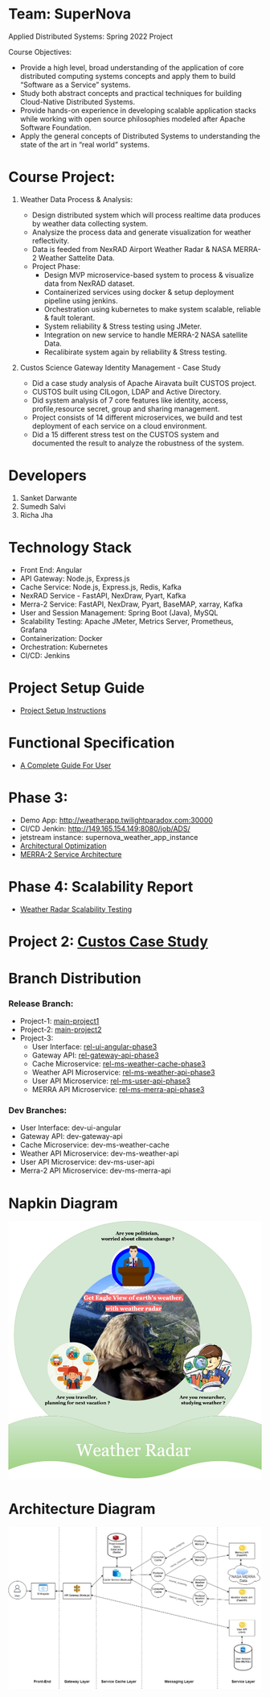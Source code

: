 # Team: SuperNova
Applied Distributed Systems: Spring 2022 Project

Course Objectives:
* Provide a high level, broad understanding of the application of core distributed computing systems concepts and apply them to build “Software as a     Service” systems.
* Study both abstract concepts and practical techniques for building Cloud-Native Distributed Systems.
* Provide hands-on experience in developing scalable application stacks while working with open source philosophies modeled after Apache Software       Foundation.
* Apply the general concepts of Distributed Systems to understanding the state of the art in “real world” systems.

# Course Project:
1. Weather Data Process & Analysis: 
   * Design distributed system which will process realtime data produces by weather data collecting system.
   * Analysize the process data and generate visualization for weather reflectivity.
   * Data is feeded from NexRAD Airport Weather Radar & NASA MERRA-2 Weather Sattelite Data.
   * Project Phase:
     * Design MVP microservice-based system to process & visualize data from NexRAD dataset.
     * Containerized services using docker & setup deployment pipeline using jenkins.
     * Orchestration using kubernetes to make system scalable, reliable & fault tolerant.
     * System reliability & Stress testing using JMeter.
     * Integration on new service to handle MERRA-2 NASA satellite Data.
     * Recalibirate system again by reliability & Stress testing.
   
2. Custos Science Gateway Identity Management - Case Study
   * Did a case study analysis of Apache Airavata built CUSTOS project.
   * CUSTOS built using CILogon, LDAP and Active Directory. 
   * Did system analysis of 7 core features like identity, access, profile,resource secret, group and sharing management.
   * Project consists of 14 different microservices, we build and test deployment of each service on a cloud environment.
   * Did a 15 different stress test on the CUSTOS system and documented the result to analyze the robustness of the system.


# Developers
1. Sanket Darwante
2. Sumedh Salvi
3. Richa Jha

# Technology Stack
* Front End: Angular
* API Gateway: Node.js, Express.js
* Cache Service: Node.js, Express.js, Redis, Kafka
* NexRAD Service - FastAPI, NexDraw, Pyart, Kafka
* Merra-2 Service: FastAPI, NexDraw, Pyart, BaseMAP, xarray, Kafka
* User and Session Management: Spring Boot (Java), MySQL
* Scalability Testing: Apache JMeter, Metrics Server, Prometheus, Grafana
* Containerization: Docker
* Orchestration: Kubernetes
* CI/CD: Jenkins


# Project Setup Guide
* [Project Setup Instructions](https://github.com/airavata-courses/SuperNova/wiki/Weather-Radar-Project-Setup)

# Functional Specification
* [A Complete Guide For User](https://github.com/airavata-courses/SuperNova/blob/dev-wiki-data/wiki/wiki_images/Functional%20Specification.pdf)

# Phase 3:
* Demo App: http://weatherapp.twilightparadox.com:30000
* CI/CD Jenkin: http://149.165.154.149:8080/job/ADS/
* jetstream instance: supernova_weather_app_instance
* [Architectural Optimization](https://github.com/airavata-courses/SuperNova/wiki/Architectural-Optimization)
* [MERRA-2 Service Architecture](https://github.com/airavata-courses/SuperNova/blob/dev-wiki-data/wiki/wiki_images/DataAssimilation-MERRA-API.png)

# Phase 4: Scalability Report
* [Weather Radar Scalability Testing](https://github.com/airavata-courses/SuperNova/wiki/Project-2:-Weather-Radar-Scalability-Testing)

# Project 2: [Custos Case Study](https://github.com/airavata-courses/SuperNova/wiki/Project-4:-Custos-Case-Study)

# Branch Distribution

### Release Branch:<br>
* Project-1: [main-project1](https://github.com/airavata-courses/SuperNova/tree/main-project1)
* Project-2: [main-project2](https://github.com/airavata-courses/SuperNova/tree/main-project2)
* Project-3:
  * User Interface: [rel-ui-angular-phase3](https://github.com/airavata-courses/SuperNova/tree/rel-ui-angular-phase3)<br>
  * Gateway API: [rel-gateway-api-phase3](https://github.com/airavata-courses/SuperNova/tree/rel-gateway-api-phase3)<br>
  * Cache Microservice: [rel-ms-weather-cache-phase3](https://github.com/airavata-courses/SuperNova/tree/rel-ms-weather-cache-phase3)<br>
  * Weather API Microservice: [rel-ms-weather-api-phase3](https://github.com/airavata-courses/SuperNova/tree/rel-ms-weather-api-phase3)<br>
  * User API Microservice: [rel-ms-user-api-phase3](https://github.com/airavata-courses/SuperNova/tree/rel-ms-user-api-phase3)<br>
  * MERRA API Microservice: [rel-ms-merra-api-phase3](https://github.com/airavata-courses/SuperNova/tree/rel-ms-merra-api-phase3)

### Dev Branches:<br>
* User Interface: dev-ui-angular<br>
* Gateway API: dev-gateway-api<br>
* Cache Microservice: dev-ms-weather-cache<br>
* Weather API Microservice: dev-ms-weather-api<br>
* User API Microservice: dev-ms-user-api<br>
* Merra-2 API Microservice: dev-ms-merra-api

# Napkin Diagram
![](https://github.com/airavata-courses/SuperNova/blob/dev-wiki-data/wiki/wiki_images/napkinDaigram.jpg)

# Architecture Diagram
![](https://github.com/airavata-courses/SuperNova/blob/dev-wiki-data/wiki/wiki_images/Project3-ArchitectureDiagram.png)
